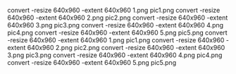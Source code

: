 convert -resize 640x960 -extent 640x960 1.png pic1.png
convert -resize 640x960 -extent 640x960 2.png pic2.png
convert -resize 640x960 -extent 640x960 3.png pic3.png
convert -resize 640x960 -extent 640x960 4.png pic4.png
convert -resize 640x960 -extent 640x960 5.png pic5.png
convert -resize 640x960 -extent 640x960 1.png pic1.png
convert -resize 640x960 -extent 640x960 2.png pic2.png
convert -resize 640x960 -extent 640x960 3.png pic3.png
convert -resize 640x960 -extent 640x960 4.png pic4.png
convert -resize 640x960 -extent 640x960 5.png pic5.png

